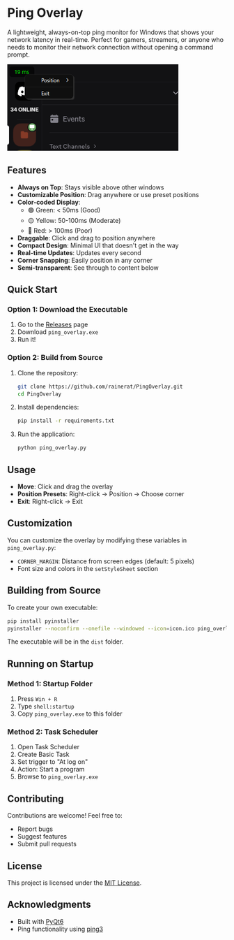 # Ping Overlay

A lightweight, always-on-top ping monitor for Windows that shows your network latency in real-time. Perfect for gamers, streamers, or anyone who needs to monitor their network connection without opening a command prompt.

![Ping Overlay Screenshot](assets/screenshot.png)

## Features

- **Always on Top**: Stays visible above other windows
- **Customizable Position**: Drag anywhere or use preset positions
- **Color-coded Display**:
  - 🟢 Green: < 50ms (Good)
  - 🟡 Yellow: 50-100ms (Moderate)
  - 🔴 Red: > 100ms (Poor)
- **Draggable**: Click and drag to position anywhere
- **Compact Design**: Minimal UI that doesn't get in the way
- **Real-time Updates**: Updates every second
- **Corner Snapping**: Easily position in any corner
- **Semi-transparent**: See through to content below

## Quick Start

### Option 1: Download the Executable

1. Go to the [Releases](https://github.com/rainerat/PingOverlay/releases) page
2. Download `ping_overlay.exe`
3. Run it!

### Option 2: Build from Source

1. Clone the repository:
   ```bash
   git clone https://github.com/rainerat/PingOverlay.git
   cd PingOverlay
   ```
2. Install dependencies:
   ```bash
   pip install -r requirements.txt
   ```
3. Run the application:
   ```bash
   python ping_overlay.py
   ```

## Usage

- **Move**: Click and drag the overlay
- **Position Presets**: Right-click → Position → Choose corner
- **Exit**: Right-click → Exit

## Customization

You can customize the overlay by modifying these variables in `ping_overlay.py`:

- `CORNER_MARGIN`: Distance from screen edges (default: 5 pixels)
- Font size and colors in the `setStyleSheet` section

## Building from Source

To create your own executable:

```bash
pip install pyinstaller
pyinstaller --noconfirm --onefile --windowed --icon=icon.ico ping_overlay.py
```

The executable will be in the `dist` folder.

## Running on Startup

### Method 1: Startup Folder

1. Press `Win + R`
2. Type `shell:startup`
3. Copy `ping_overlay.exe` to this folder

### Method 2: Task Scheduler

1. Open Task Scheduler
2. Create Basic Task
3. Set trigger to "At log on"
4. Action: Start a program
5. Browse to `ping_overlay.exe`

## Contributing

Contributions are welcome! Feel free to:

- Report bugs
- Suggest features
- Submit pull requests

## License

This project is licensed under the [MIT License](LICENSE).

## Acknowledgments

- Built with [PyQt6](https://www.riverbankcomputing.com/software/pyqt/)
- Ping functionality using [ping3](https://github.com/kyan001/ping3)
